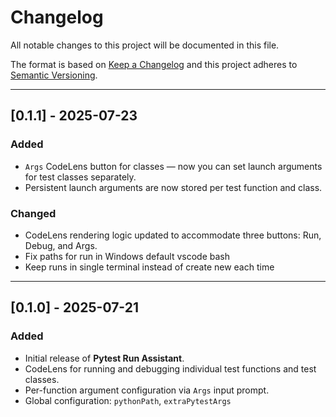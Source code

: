 # Changelog

All notable changes to this project will be documented in this file.

The format is based on [Keep a Changelog](https://keepachangelog.com/en/1.0.0/)
and this project adheres to [Semantic Versioning](https://semver.org/spec/v2.0.0.html).

---

## [0.1.1] - 2025-07-23

### Added
- `Args` CodeLens button for classes — now you can set launch arguments for test classes separately.
- Persistent launch arguments are now stored per test function and class.

### Changed
- CodeLens rendering logic updated to accommodate three buttons: Run, Debug, and Args.
- Fix paths for run in Windows default vscode bash
- Keep runs in single terminal instead of create new each time

---

## [0.1.0] - 2025-07-21

### Added
- Initial release of **Pytest Run Assistant**.
- CodeLens for running and debugging individual test functions and test classes.
- Per-function argument configuration via `Args` input prompt.
- Global configuration: `pythonPath`, `extraPytestArgs`

